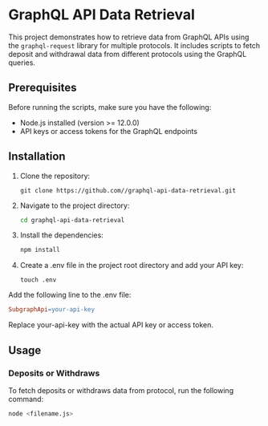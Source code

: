 # GraphQL API Data Retrieval

This project demonstrates how to retrieve data from GraphQL APIs using the `graphql-request` library for multiple protocols. It includes scripts to fetch deposit and withdrawal data from different protocols using the GraphQL queries.

## Prerequisites

Before running the scripts, make sure you have the following:

- Node.js installed (version >= 12.0.0)
- API keys or access tokens for the GraphQL endpoints

## Installation

1. Clone the repository:

   ```
   git clone https://github.com//graphql-api-data-retrieval.git
   ```

2. Navigate to the project directory:

    ```sh
    cd graphql-api-data-retrieval
    ```

3. Install the dependencies:

    ```sh
    npm install
    ```

4. Create a .env file in the project root directory and add your API key:

    ```
    touch .env
    ```

Add the following line to the .env file:

```makefile
SubgraphApi=your-api-key
```

Replace your-api-key with the actual API key or access token.

## Usage

### Deposits or Withdraws

To fetch deposits or withdraws data from protocol, run the following command:

```sh
node <filename.js>
```


